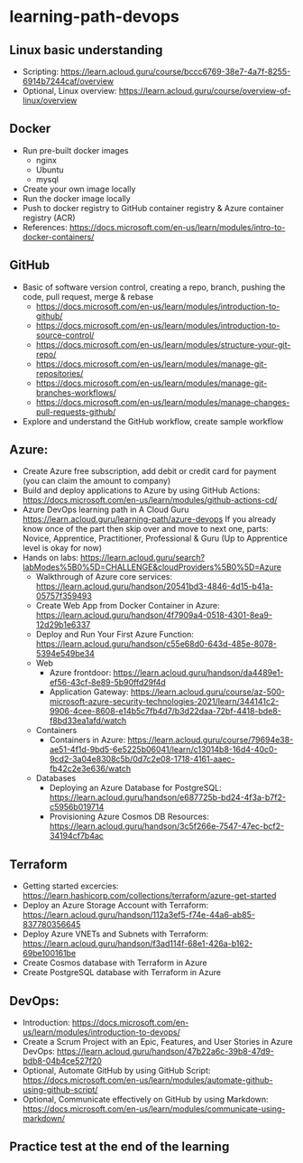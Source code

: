 # learning-path-devops

## Linux basic understanding
- Scripting: https://learn.acloud.guru/course/bccc6769-38e7-4a7f-8255-6914b7244caf/overview
- Optional, Linux overview: https://learn.acloud.guru/course/overview-of-linux/overview

## Docker
- Run pre-built docker images
    - nginx
    - Ubuntu
    - mysql
- Create your own image locally
- Run the docker image locally
- Push to docker registry to GitHub container registry & Azure container registry (ACR)
- References:
  https://docs.microsoft.com/en-us/learn/modules/intro-to-docker-containers/

## GitHub
- Basic of software version control, creating a repo, branch, pushing the code, pull request, merge & rebase 
  - https://docs.microsoft.com/en-us/learn/modules/introduction-to-github/
  - https://docs.microsoft.com/en-us/learn/modules/introduction-to-source-control/
  - https://docs.microsoft.com/en-us/learn/modules/structure-your-git-repo/
  - https://docs.microsoft.com/en-us/learn/modules/manage-git-repositories/
  - https://docs.microsoft.com/en-us/learn/modules/manage-git-branches-workflows/
  - https://docs.microsoft.com/en-us/learn/modules/manage-changes-pull-requests-github/
- Explore and understand the GitHub workflow, create sample workflow

## Azure: 
- Create Azure free subscription, add debit or credit card for payment (you can claim the amount to company)
- Build and deploy applications to Azure by using GitHub Actions: https://docs.microsoft.com/en-us/learn/modules/github-actions-cd/
- Azure DevOps learning path in A Cloud Guru https://learn.acloud.guru/learning-path/azure-devops
  If you already know once of the part then skip over and move to next one, parts: Novice, Apprentice, Practitioner, Professional & Guru (Up to Apprentice level is okay for now)
- Hands on labs: https://learn.acloud.guru/search?labModes%5B0%5D=CHALLENGE&cloudProviders%5B0%5D=Azure
    - Walkthrough of Azure core services: https://learn.acloud.guru/handson/20541bd3-4846-4d15-b41a-05757f359493
    - Create Web App from Docker Container in Azure: https://learn.acloud.guru/handson/4f7909a4-0518-4301-8ea9-12d29b1e6337
    - Deploy and Run Your First Azure Function: https://learn.acloud.guru/handson/c55e68d0-643d-485e-8078-5394e549be34
    - Web
        - Azure frontdoor: https://learn.acloud.guru/handson/da4489e1-ef56-43cf-8e89-5b90ffd29f4d
        - Application Gateway: https://learn.acloud.guru/course/az-500-microsoft-azure-security-technologies-2021/learn/344141c2-9906-4cee-8608-e14b5c7fb4d7/b3d22daa-72bf-4418-bde8-f8bd33ea1afd/watch
    - Containers
        - Containers in Azure: https://learn.acloud.guru/course/79694e38-ae51-4f1d-9bd5-6e5225b06041/learn/c13014b8-16d4-40c0-9cd2-3a04e8308c5b/0d7c2e08-1718-4161-aaec-fb42c2e3e636/watch
    - Databases
        - Deploying an Azure Database for PostgreSQL: https://learn.acloud.guru/handson/e687725b-bd24-4f3a-b7f2-c5956b019714
        - Provisioning Azure Cosmos DB Resources: https://learn.acloud.guru/handson/3c5f266e-7547-47ec-bcf2-34194cf7b4ac


## Terraform
- Getting started excercies: https://learn.hashicorp.com/collections/terraform/azure-get-started
- Deploy an Azure Storage Account with Terraform: https://learn.acloud.guru/handson/112a3ef5-f74e-44a6-ab85-837780356645
- Deploy Azure VNETs and Subnets with Terraform: https://learn.acloud.guru/handson/f3ad114f-68e1-426a-b162-69be100161be
- Create Cosmos database with Terraform in Azure
- Create PostgreSQL database with Terraform in Azure 

## DevOps:
- Introduction: https://docs.microsoft.com/en-us/learn/modules/introduction-to-devops/
- Create a Scrum Project with an Epic, Features, and User Stories in Azure DevOps: https://learn.acloud.guru/handson/47b22a6c-39b8-47d9-bdb8-04b4ce527f20
- Optional, Automate GitHub by using GitHub Script: https://docs.microsoft.com/en-us/learn/modules/automate-github-using-github-script/
- Optional, Communicate effectively on GitHub by using Markdown: https://docs.microsoft.com/en-us/learn/modules/communicate-using-markdown/


## Practice test at the end of the learning

